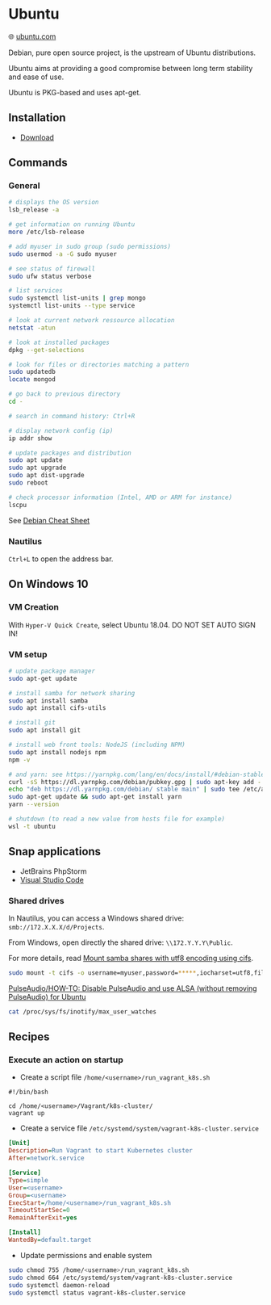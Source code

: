 # Ubuntu

🌐 [ubuntu.com](https://ubuntu.com/)

Debian, pure open source project, is the upstream of Ubuntu distributions.

Ubuntu aims at providing a good compromise between long term stability and ease of use.

Ubuntu is PKG-based and uses apt-get.

## Installation

- [Download](https://www.ubuntu.com/download)

## Commands

### General

```bash
# displays the OS version
lsb_release -a

# get information on running Ubuntu
more /etc/lsb-release

# add myuser in sudo group (sudo permissions)
sudo usermod -a -G sudo myuser

# see status of firewall
sudo ufw status verbose

# list services
sudo systemctl list-units | grep mongo
systemctl list-units --type service

# look at current network ressource allocation
netstat -atun

# look at installed packages
dpkg --get-selections

# look for files or directories matching a pattern
sudo updatedb
locate mongod

# go back to previous directory
cd -

# search in command history: Ctrl+R

# display network config (ip)
ip addr show

# update packages and distribution
sudo apt update
sudo apt upgrade
sudo apt dist-upgrade
sudo reboot

# check processor information (Intel, AMD or ARM for instance)
lscpu
```

See [Debian Cheat Sheet](https://wiki.debian.org/systemd/CheatSheet)

### Nautilus

`Ctrl+L` to open the address bar.

## On Windows 10

### VM Creation

With `Hyper-V Quick Create`, select Ubuntu 18.04. DO NOT SET AUTO SIGN IN!

### VM setup

```bash
# update package manager
sudo apt-get update

# install samba for network sharing
sudo apt install samba
sudo apt install cifs-utils

# install git
sudo apt install git

# install web front tools: NodeJS (including NPM)
sudo apt install nodejs npm
npm -v

# and yarn: see https://yarnpkg.com/lang/en/docs/install/#debian-stable
curl -sS https://dl.yarnpkg.com/debian/pubkey.gpg | sudo apt-key add -
echo "deb https://dl.yarnpkg.com/debian/ stable main" | sudo tee /etc/apt/sources.list.d/yarn.list
sudo apt-get update && sudo apt-get install yarn
yarn --version

# shutdown (to read a new value from hosts file for example)
wsl -t ubuntu
```

## Snap applications

- JetBrains PhpStorm
- [Visual Studio Code](../vs-code.md)

### Shared drives

In Nautilus, you can access a Windows shared drive: `smb://172.X.X.X/d/Projects`.

From Windows, open directly the shared drive: `\\172.Y.Y.Y\Public`.

For more details, read [Mount samba shares with utf8 encoding using cifs](https://ubuntuforums.org/showthread.php?t=288534).

```bash
sudo mount -t cifs -o username=myuser,password=*****,iocharset=utf8,file_mode=0777,dir_mode=0777 //172.X.X.X/d/Projects /home/myuser/Host/Projects
```

[PulseAudio/HOW-TO: Disable PulseAudio and use ALSA (without removing PulseAudio) for Ubuntu](https://kodi.wiki/view/PulseAudio/HOW-TO:_Disable_PulseAudio_and_use_ALSA_(without_removing_PulseAudio)_for_Ubuntu)

```bash
cat /proc/sys/fs/inotify/max_user_watches
```

## Recipes

### Execute an action on startup

- Create a script file `/home/<username>/run_vagrant_k8s.sh`

```shell
#!/bin/bash

cd /home/<username>/Vagrant/k8s-cluster/
vagrant up
```

- Create a service file `/etc/systemd/system/vagrant-k8s-cluster.service`

```ini
[Unit]
Description=Run Vagrant to start Kubernetes cluster
After=network.service

[Service]
Type=simple
User=<username>
Group=<username>
ExecStart=/home/<username>/run_vagrant_k8s.sh
TimeoutStartSec=0
RemainAfterExit=yes

[Install]
WantedBy=default.target
```

- Update permissions and enable system

```bash
sudo chmod 755 /home/<username>/run_vagrant_k8s.sh
sudo chmod 664 /etc/systemd/system/vagrant-k8s-cluster.service
sudo systemctl daemon-reload
sudo systemctl status vagrant-k8s-cluster.service
```
